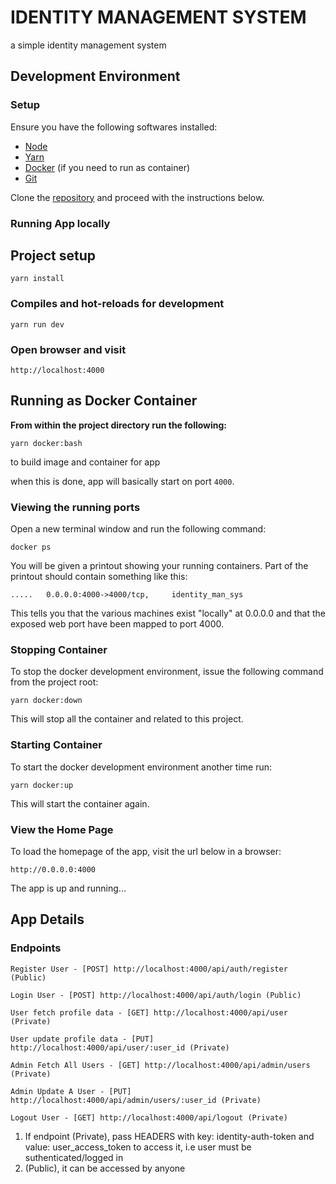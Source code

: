 # IDENTITY MANAGEMENT SYSTEM

a simple identity management system

## Development Environment

### Setup

Ensure you have the following softwares installed:

- [Node](https://nodejs.org)
- [Yarn](https://classic.yarnpkg.com/lang/en/docs/install/)
- [Docker](https://docs.docker.com/install/) (if you need to run as container)
- [Git](https://www.atlassian.com/git/tutorials/install-git)

Clone the [repository](https://github.com/sodiadrhain/identity-management-system) and proceed with the instructions below.

### Running App locally

## Project setup

```
yarn install
```

### Compiles and hot-reloads for development

```
yarn run dev
```

### Open browser and visit

```
http://localhost:4000
```

## Running as Docker Container

**From within the project directory run the following:**

```
yarn docker:bash
```

to build image and container for app

when this is done, app will basically start on port `4000`.

### Viewing the running ports

Open a new terminal window and run the following command:

```
docker ps
```

You will be given a printout showing your running containers. Part of the printout should contain something like this:

```
.....   0.0.0.0:4000->4000/tcp,     identity_man_sys

```

This tells you that the various machines exist "locally" at 0.0.0.0 and that the exposed web port have been mapped to port 4000.

### Stopping Container

To stop the docker development environment, issue the following command from the project root:

```
yarn docker:down
```

This will stop all the container and related to this project.

### Starting Container

To start the docker development environment another time run:

```
yarn docker:up
```

This will start the container again.

### View the Home Page

To load the homepage of the app, visit the url below in a browser:

    http://0.0.0.0:4000

The app is up and running...

## App Details

### Endpoints

```
Register User - [POST] http://localhost:4000/api/auth/register (Public)

Login User - [POST] http://localhost:4000/api/auth/login (Public)

User fetch profile data - [GET] http://localhost:4000/api/user (Private)

User update profile data - [PUT] http://localhost:4000/api/user/:user_id (Private)

Admin Fetch All Users - [GET] http://localhost:4000/api/admin/users (Private)

Admin Update A User - [PUT] http://localhost:4000/api/admin/users/:user_id (Private)

Logout User - [GET] http://localhost:4000/api/logout (Private)

```

1. If endpoint (Private), pass HEADERS with key: identity-auth-token and value: user_access_token to access it, i.e user must be suthenticated/logged in
2. (Public), it can be accessed by anyone
